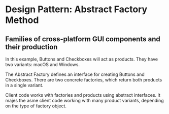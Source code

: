 # Design Pattern: Abstract Factory Method
## Families of cross-platform GUI components and their production
In this example, Buttons and Checkboxes will act as products. They have two variants:
macOS and Windows.

The Abstract Factory defines an interface for creating Buttons and Checkboxes. There are two concrete factories,
which return both products in a single variant.

Client code works with factories and products using abstract interfaces. It majes the asme
client code working with many product variants, depending on the type of factory object.